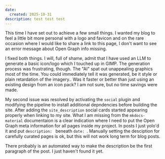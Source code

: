```yaml
---
date:
  created: 2025-10-31
description: test test test
---
```

This time I have set out to achieve a few small things. I wanted my blog to feel a little bit more personal with a logo and favicon and on the rare occasion where I would like to share a link to this page, I don't want to see an error message about Open Graph info missing.

I fixed both things. I will, full of shame, admit that I have used an LLM to generate a basic icon/logo which I touched up in GIMP. The generation process was frustrating, though. The "AI" spat out unappealing graphics most of the time. You could immediately tell it was generated, be it style or plain retardation of the imagery.. Was it faster or better than just using an existing design from an icon pack? I am not sure, but no time savings were made.

My second issue was resolved by activating the `social` plugin and modifying the pipeline to install additional depndencies before building the site. After adding the `site_description` social cards started appearing properly when linking to my site.
What I am missing from the `mkdocs-material` documentaion is a clear indication where I need to put the Open Graph meta information for all pages inside my project. In posts I just yolo'd it and put `description: ` beneath `date: `. Manually setting the desciption for carefully curated pages is ok, but this will not work long term for blog posts.

There probably is an automated way to make the description be the first paragraph of the post. I just haven't found it yet.

